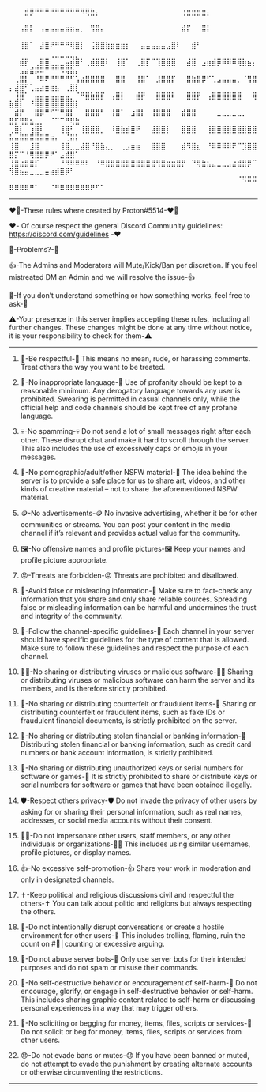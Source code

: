 
⠀⠀⠀⣾⡿⠛⠛⠛⠛⠛⠛⠛⠛⠛⠻⢿⣷⡄⠀⠀⠀⠀⠀⠀⠀⠀⠀⠀⠀⠀⠀⠀⠀⠀⢰⣶⣶⣶⣶⡄⠀⠀⠀⠀⠀⠀⠀⠀⠀⠀⠀⠀⠀⠀⠀⠀⠀⠀⠀⠀⠀⠀⠀⠀⠀
⠀⠀⢠⣿⡇⠀⢠⣤⣤⣤⣤⣶⣶⣤⡀⠀⢻⣿⡄⠀⠀⠀⠀⠀⠀⠀⠀⠀⠀⠀⠀⠀⠀⠀⣾⡏⠀⠀⣿⡇⠀⠀⠀⠀⠀⠀⠀⠀⠀⠀⠀⠀⠀⠀⠀⠀⠀⠀⠀⠀⠀⠀⠀⠀⠀
⠀⠀⢸⣿⠁⠀⣼⣿⠟⠛⠛⠛⢿⣿⡇⠀⢨⣿⣿⣷⣶⣶⣶⡆⠀⠀⣤⣤⣤⣤⣤⣠⣿⠇⠀⠀⣾⠃⠀⠀⠀⠀⠀⠀⠀⠀⠀⠀⠀⠀⠀⠀⠀⠀⠀⠀⠀⢀⣀⣀⣀⣀⡀⠀⠀⠀⠀
⠀⠀⣾⡟⠀⢀⣿⣿⣀⣀⣀⣤⣾⣿⠃⢀⣾⣿⣿⠇⠀⢸⣿⠁⠀⢀⣿⡏⠉⢹⣿⣿⣿⠀⠀⣼⣿⠀⣠⣶⣾⡿⠿⠿⠿⢿⣷⣦⡄⠀⠀⣠⣴⣾⡿⠿⠛⠛⠛⠻⢿⣷⡄⠀⠀
⠀⢀⣿⡇⠀⠘⠿⠟⠛⠛⠛⠛⠋⢡⣴⣿⣿⣿⣿⠀⠀⣿⣿⠀⠀⢸⣿⠁⠀⣸⣿⣿⡏⠀⠀⣿⣷⣿⡿⠋⢁⣠⣤⣤⣤⡀⠈⢻⣿⡄⣼⣿⠋⢁⣤⣴⣶⣶⣦⠀⢀⣿⡇⠀⠀
⠀⢸⣿⠁⠀⣤⣤⣤⣤⣤⣤⣤⡀⠈⠛⣿⣷⣿⡏⠀⢠⣿⡇⠀⠀⣾⡟⠀⠀⣿⣿⣿⠇⠀⠀⣿⣿⡟⠀⢠⣿⣿⣿⣿⣿⣿⠀⠀⢿⣷⣿⡇⠀⠘⢿⣿⣿⣿⣿⣿⣿⣿⡇⠀⠀
⠀⣾⡟⠀⠀⣿⡿⠛⠋⠉⠛⣿⡇⠀⠀⣿⣿⣿⠃⠀⢸⣿⠁⠀⣰⣿⡇⠀⢸⣿⣿⣿⠀⠀⣾⣿⣿⠀⠀⠀⠀⣀⣀⣀⣀⣀⡀⠀⠀⣿⡏⢻⣿⣦⣀⡀⠀⠈⠉⠉⠛⢿⣷⠀⠀⠀
⢀⣿⡇⠀⢰⣿⠇⠀⠀⠀⢸⣿⠃⠀⢸⣿⣿⣿⡀⠀⠸⣿⣷⣾⣿⠟⠀⠀⣼⣿⣿⡇⠀⠀⣿⣿⣿⠀⠀⢸⣿⣿⣿⣿⣿⣿⣿⣿⣿⣧⣤⣿⣿⣿⣿⣿⣿⣶⡄⠀⢈⣿⡇⠀⠀
⢸⣿⠀⠀⣸⣿⠀⠀⠀⠀⢸⣿⣀⣀⣼⣿⠘⣿⣷⣄⡀⠀⢀⣠⣶⣶⠀⠀⣿⣿⣿⠀⠀⠀⣾⠻⣿⣆⠀⠘⠿⠿⠿⠿⠟⠉⣹⣿⣿⣿⡍⠉⠘⢿⣿⣿⡿⠟⠁⣠⣾⣿⠁⠀⠀
⢸⣿⣴⣿⣿⡏⠀⠀⠀⠀⠘⠻⠿⠿⠿⠇⠀⠘⠿⣿⣿⣿⣿⣿⣿⣿⣿⣿⣿⢻⣿⣶⣶⣿⡟⠀⠙⢿⣷⣦⣄⣀⣀⣠⣴⣾⣿⡿⠉⢻⣿⣦⣤⣀⣀⣀⣤⣴⣾⣿⡿⠃⠀⠀⠀
⠀⠀⠀⠀⠀⠀⠀⠀⠀⠀⠀⠀⠀⠀⠀⠀⠀⠀⠀⠀⠀⠀⠀⠀⠀⠀⠀⠀⠀⠀⠀⠀⠀⠀⠀⠀⠀⠀⠀⠀⠀⠀⠀⠀⠀⠈⠻⠿⠿⠿⠿⠿⠿⠛⠁⠀⠀⠈⠛⠿⠿⠿⠿⠿⠿⠟⠋⠁

----------------------------------------------------------------------------------------------------------------------------------------------------------------------------------

❤️‍🔥-These rules where created by Proton#5514-❤️‍🔥

❤️- Of course respect  the general Discord Community guidelines: https://discord.com/guidelines -❤️

🤔-Problems?-🤔

👍-The Admins and Moderators will Mute/Kick/Ban per discretion. If you feel mistreated DM an Admin and we will resolve the issue-👍

🤷-If you don’t understand something or how something works, feel free to ask-🤷

⚠️-Your presence in this server implies accepting these rules, including all further changes. These changes might be done at any time without notice, 
it is your responsibility to check for them-⚠️

----------------------------------------------------------------------------------------------------------------------------------------------------------------------------------

1. 🫡-Be respectful-🫡
This means no mean, rude, or harassing comments. Treat others the way you want to be treated.

2. 🚫-No inappropriate language-🚫
Use of profanity should be kept to a reasonable minimum. Any derogatory language towards any user 
is prohibited. Swearing is permitted in casual channels only, while the official help and code channels 
should be kept free of any profane language.

3. 💀-No spamming-💀
Do not send a lot of small messages right after each other. These disrupt chat and make it hard to 
scroll through the server. This also includes the use of excessively caps or emojis in your messages.

4. 🔞-No pornographic/adult/other NSFW material-🔞
The idea behind the server is to provide a safe place for us to share art, videos, and other kinds 
of creative material – not to share the aforementioned NSFW material.

5. 🪙-No advertisements-🪙
No invasive advertising, whether it be for other communities or streams. You can post your content 
in the media channel if it’s relevant and provides actual value for the community.

6. 🖼️-No offensive names and profile pictures-🖼️
Keep your names and profile picture appropriate.

7. 😡-Threats are forbidden-😡
Threats are prohibited and disallowed.

8. 📄-Avoid false or misleading information-📄
Make sure to fact-check any information that you share and only share reliable sources. Spreading 
false or misleading information can be harmful and undermines the trust and integrity of the community.

9. 🦮-Follow the channel-specific guidelines-🦮
Each channel in your server should have specific guidelines for the type of content that is allowed. 
Make sure to follow these guidelines and respect the purpose of each channel.

10. 👨‍💻-No sharing or distributing viruses or malicious software-👨‍💻
Sharing or distributing viruses or malicious software can harm the server and its members, and is therefore 
strictly prohibited.

11. 🪪-No sharing or distributing counterfeit or fraudulent items-🪪
Sharing or distributing counterfeit or fraudulent items, such as fake IDs or fraudulent financial documents, 
is strictly prohibited on the server.

12. 🏦-No sharing or distributing stolen financial or banking information-🏦
Distributing stolen financial or banking information, such as credit card numbers or bank account information,
is strictly prohibited.

13. 🔑-No sharing or distributing unauthorized keys or serial numbers for software or games-🔑
It is strictly prohibited to share or distribute keys or serial numbers for software or games that have been
obtained illegally.

14. 🛡️-Respect others privacy-🛡️
Do not invade the privacy of other users by asking for or sharing their personal information, such as real names, 
addresses, or social media accounts without their consent.

15. 🕵️‍♂️-Do not impersonate other users, staff members, or any other individuals or organizations-🕵️‍♂️
This includes using similar usernames, profile pictures, or display names.

16. 👍-No excessive self-promotion-👍
Share your work in moderation and only in designated channels.

17. ✝️-Keep political and religious discussions civil and respectful the others-✝️
You can talk about politic and religions but always respecting the others.

18. 🤡-Do not intentionally disrupt conversations or create a hostile environment for other users-🤡
This includes trolling, flaming, ruin the count on #🔢│counting or excessive arguing.

19. 🤖-Do not abuse server bots-🤖
Only use server bots for their intended purposes and do not spam or misuse their commands.

20. 🔪-No self-destructive behavior or encouragement of self-harm-🔪
Do not encourage, glorify, or engage in self-destructive behavior or self-harm. This includes sharing graphic 
content related to self-harm or discussing personal experiences in a way that may trigger others.

21. 🙏-No soliciting or begging for money, items, files, scripts or services-🙏
Do not solicit or beg for money, items, files, scripts or services from other users.

22. 😞-Do not evade bans or mutes-😞
If you have been banned or muted, do not attempt to evade the punishment by creating alternate accounts
or otherwise circumventing the restrictions.

----------------------------------------------------------------------------------------------------------------------------------------------------------------------------------
